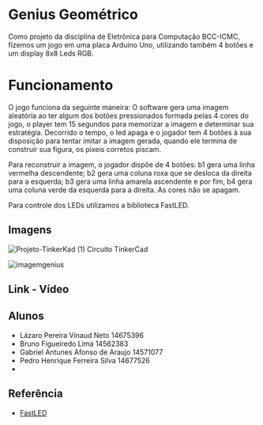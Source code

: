 
# Genius Geométrico

Como projeto da disciplina de Eletrônica para Computação BCC-ICMC, fizemos um jogo em uma placa Arduino Uno, utilizando também 4 botões e um display 8x8 Leds RGB.

# Funcionamento

O jogo funciona da seguinte maneira: O software gera uma imagem aleatória ao ter algum dos botões pressionados formada pelas 4 cores do jogo, o player tem 15 segundos para memorizar a imagem e determinar sua estratégia. Decorrido o tempo, o led apaga e o jogador tem 4 botões à sua disposição para tentar imitar a imagem gerada, quando ele termina de construir sua figura, os pixeis corretos piscam. 

Para reconstruir a imagem, o jogador dispôe de 4 botões: b1 gera uma linha vermelha descendente; b2 gera uma coluna roxa que se desloca da direita para a esquerda; b3 gera uma linha amarela ascendente e por fim, b4 gera uma coluna verde da esquerda para a direita.
As cores não se apagam.

Para controle dos LEDs utilizamos a biblioteca FastLED.

## Imagens

![Projeto-TinkerKad (1)](https://github.com/LVinaud/GeniusGeometrico/assets/128495824/baa43010-b67e-4109-b98d-a34967b11efd)
 Circuito TinkerCad
 
![imagemgenius](https://github.com/LVinaud/GeniusGeometrico/assets/128495824/4dcff247-2cc4-4a11-98ad-43a6ec978ed7)

## Link - Vídeo



## Alunos
- Lázaro Pereira Vinaud Neto 14675396
- Bruno Figueiredo Lima 14562383
- Gabriel Antunes Afonso de Araujo 14571077
- Pedro Henrique Ferreira Silva 14677526
- 
## Referência

 - [FastLED](http://fastled.io/)


